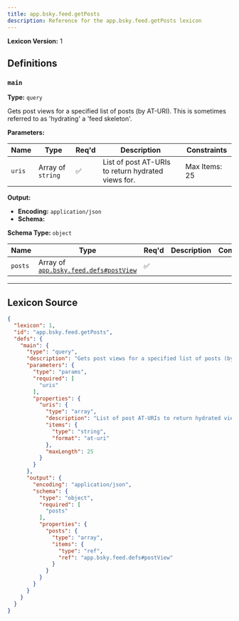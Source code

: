 ```yaml
---
title: app.bsky.feed.getPosts
description: Reference for the app.bsky.feed.getPosts lexicon
---
```

**Lexicon Version:** 1

## Definitions

<a name="main"></a>
### `main`

**Type:** `query`

Gets post views for a specified list of posts (by AT-URI). This is sometimes referred to as 'hydrating' a 'feed skeleton'.

**Parameters:**

| Name | Type | Req'd  | Description | Constraints |
|------|------|----------|-------------|-------------|
| `uris` | Array of `string` | ✅  | List of post AT-URIs to return hydrated views for. | Max Items: 25 |
**Output:**

- **Encoding:** `application/json`
- **Schema:**

**Schema Type:** `object`

| Name | Type | Req'd  | Description | Constraints |
|------|------|----------|-------------|-------------|
| `posts` | Array of [`app.bsky.feed.defs#postView`](/app/bsky/feed/defs#postView) | ✅  |  |  |

---

## Lexicon Source
```json
{
  "lexicon": 1,
  "id": "app.bsky.feed.getPosts",
  "defs": {
    "main": {
      "type": "query",
      "description": "Gets post views for a specified list of posts (by AT-URI). This is sometimes referred to as 'hydrating' a 'feed skeleton'.",
      "parameters": {
        "type": "params",
        "required": [
          "uris"
        ],
        "properties": {
          "uris": {
            "type": "array",
            "description": "List of post AT-URIs to return hydrated views for.",
            "items": {
              "type": "string",
              "format": "at-uri"
            },
            "maxLength": 25
          }
        }
      },
      "output": {
        "encoding": "application/json",
        "schema": {
          "type": "object",
          "required": [
            "posts"
          ],
          "properties": {
            "posts": {
              "type": "array",
              "items": {
                "type": "ref",
                "ref": "app.bsky.feed.defs#postView"
              }
            }
          }
        }
      }
    }
  }
}
```
